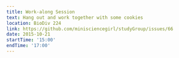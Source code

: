 ```yaml
---
title: Work-along Session
text: Hang out and work together with some cookies
location: BioDiv 224
link: https://github.com/minisciencegirl/studyGroup/issues/66
date: 2015-10-21
startTime: '15:00'
endTime: '17:00'
---
```


